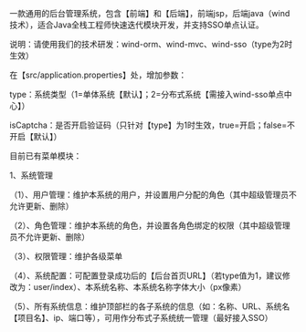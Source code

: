 一款通用的后台管理系统，包含【前端】和【后端】，前端jsp，后端java（wind技术），适合Java全栈工程师快速迭代模块开发，并支持SSO单点认证。

说明：请使用我们的技术研发：wind-orm、wind-mvc、wind-sso（type为2时生效）

在【src/application.properties】处，增加参数：

  type：系统类型（1=单体系统【默认】；2=分布式系统【需接入wind-sso单点中心】）

  isCaptcha：是否开启验证码（只针对【type】为1时生效，true=开启；false=不开启【默认】）
  

目前已有菜单模块：

1、系统管理

  （1）、用户管理：维护本系统的用户，并设置用户分配的角色（其中超级管理员不允许更新、删除）
  
  （2）、角色管理：维护本系统的角色，并设置各角色绑定的权限（其中超级管理员不允许更新、删除）
  
  （3）、权限管理：维护各级菜单
  
  （4）、系统配置：可配置登录成功后的【后台首页URL】（若type值为1，建议修改为：user/index）、本系统名称、本系统名称字体大小（px像素）
  
  （5）、所有系统信息：维护顶部栏的各子系统的信息（如：名称、URL、系统名【项目名】、ip、端口等），可用作分布式子系统统一管理（最好接入SSO）


  
